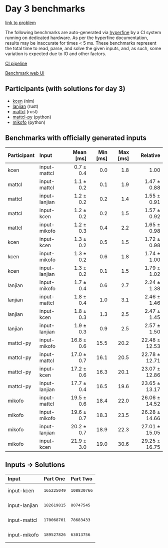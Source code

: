 # Day 3 benchmarks

[link to problem](https://adventofcode.com/2024/day/3)

The following benchmarks are auto-generated via
[hyperfine](https://github.com/sharkdp/hyperfine) by a CI system running on
dedicated hardware. As per the hyperfine documentation, results may be
inaccurate for times < 5 ms. These benchmarks represent the total time to read,
parse, and solve the given inputs, and, as such, some variation is expected due
to IO and other factors.

[CI pipeline](http://ci.papercode.net:8080/teams/main/pipelines/aoc2024)

[Benchmark web UI](https://aoc.ancalagon.black)


## Participants (with solutions for day 3)

- [kcen](https://github.com/kcen/aoc2024) (nim)
- [lanjian](https://github.com/lanjian/aoc-2024) (rust)
- [mattcl](https://github.com/mattcl/aoc2024) (rust)
- [mattcl-py](https://github.com/mattcl/aoc2024-py) (python)
- [mikofo](https://github.com/mikofo/aoc2024) (python)


## Benchmarks with officially generated inputs

| Participant | Input | Mean [ms] | Min [ms] | Max [ms] | Relative |
|:---|:---|---:|---:|---:|---:|
| kcen | input-mattcl | 0.7 ± 0.4 | 0.0 | 1.8 | 1.00 |
| mattcl | input-mattcl | 1.1 ± 0.2 | 0.1 | 1.9 | 1.47 ± 0.88 |
| mattcl | input-lanjian | 1.2 ± 0.2 | 0.2 | 1.4 | 1.55 ± 0.91 |
| mattcl | input-kcen | 1.2 ± 0.2 | 0.2 | 1.5 | 1.57 ± 0.92 |
| mattcl | input-mikofo | 1.2 ± 0.3 | 0.4 | 2.2 | 1.65 ± 0.98 |
| kcen | input-kcen | 1.3 ± 0.2 | 0.5 | 1.5 | 1.72 ± 0.98 |
| kcen | input-mikofo | 1.3 ± 0.2 | 0.6 | 1.8 | 1.74 ± 1.00 |
| kcen | input-lanjian | 1.3 ± 0.2 | 0.1 | 1.5 | 1.79 ± 1.02 |
| lanjian | input-mikofo | 1.7 ± 0.4 | 0.6 | 2.7 | 2.24 ± 1.38 |
| lanjian | input-mattcl | 1.8 ± 0.4 | 1.0 | 3.1 | 2.46 ± 1.46 |
| lanjian | input-kcen | 1.8 ± 0.3 | 1.3 | 2.5 | 2.47 ± 1.45 |
| lanjian | input-lanjian | 1.9 ± 0.3 | 0.9 | 2.5 | 2.57 ± 1.50 |
| mattcl-py | input-mikofo | 16.8 ± 0.6 | 15.5 | 20.2 | 22.48 ± 12.53 |
| mattcl-py | input-mattcl | 17.0 ± 0.7 | 16.1 | 20.5 | 22.78 ± 12.71 |
| mattcl-py | input-kcen | 17.2 ± 0.6 | 16.3 | 20.1 | 23.07 ± 12.86 |
| mattcl-py | input-lanjian | 17.7 ± 0.4 | 16.5 | 19.6 | 23.65 ± 13.17 |
| mikofo | input-mattcl | 19.5 ± 0.6 | 18.4 | 22.0 | 26.06 ± 14.52 |
| mikofo | input-mikofo | 19.6 ± 0.7 | 18.3 | 23.5 | 26.28 ± 14.66 |
| mikofo | input-lanjian | 20.2 ± 0.7 | 18.9 | 22.3 | 27.01 ± 15.05 |
| mikofo | input-kcen | 21.9 ± 3.0 | 19.0 | 30.6 | 29.25 ± 16.75 |


## Inputs -> Solutions

| Input | Part One | Part Two |
|:---|:---|:---|
|input-kcen|<pre>165225049</pre>|<pre>108830766</pre>|
|input-lanjian|<pre>182619815</pre>|<pre>80747545</pre>|
|input-mattcl|<pre>170068701</pre>|<pre>78683433</pre>|
|input-mikofo|<pre>189527826</pre>|<pre>63013756</pre>|